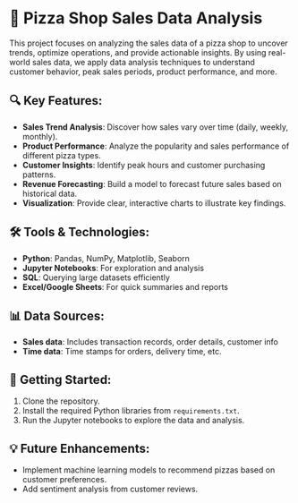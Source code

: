 

# 🍕 Pizza Shop Sales Data Analysis

This project focuses on analyzing the sales data of a pizza shop to uncover trends, optimize operations, and provide actionable insights. By using real-world sales data, we apply data analysis techniques to understand customer behavior, peak sales periods, product performance, and more.

## 🔍 Key Features:
- **Sales Trend Analysis**: Discover how sales vary over time (daily, weekly, monthly).
- **Product Performance**: Analyze the popularity and sales performance of different pizza types.
- **Customer Insights**: Identify peak hours and customer purchasing patterns.
- **Revenue Forecasting**: Build a model to forecast future sales based on historical data.
- **Visualization**: Provide clear, interactive charts to illustrate key findings.

## 🛠️ Tools & Technologies:
- **Python**: Pandas, NumPy, Matplotlib, Seaborn
- **Jupyter Notebooks**: For exploration and analysis
- **SQL**: Querying large datasets efficiently
- **Excel/Google Sheets**: For quick summaries and reports

## 📊 Data Sources:
- **Sales data**: Includes transaction records, order details, customer info
- **Time data**: Time stamps for orders, delivery time, etc.


## 🚀 Getting Started:
1. Clone the repository.
2. Install the required Python libraries from `requirements.txt`.
3. Run the Jupyter notebooks to explore the data and analysis.

## 💡 Future Enhancements:
- Implement machine learning models to recommend pizzas based on customer preferences.
- Add sentiment analysis from customer reviews.

